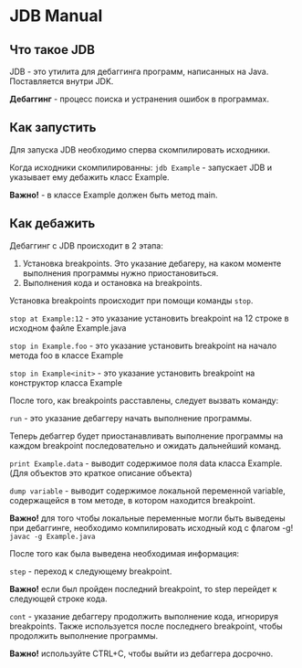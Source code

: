 # JDB Manual

## Что такое JDB

JDB - это утилита для дебаггинга программ, написанных на Java. Поставляется внутри JDK.

**Дебаггинг** - процесс поиска и устранения ошибок в программах.

## Как запустить

Для запуска JDB необходимо сперва скомпилировать исходники.

Когда исходники скомпилированны:
`jdb Example` - запускает JDB и указывает ему дебажить класс Example. 

**Важно!** - в классе Example должен быть метод main.

## Как дебажить

Дебаггинг с JDB происходит в 2 этапа:
1. Установка breakpoints. Это указание дебагеру, на каком моменте выполнения программы нужно приостановиться.
2. Выполнения кода и остановка на breakpoints.

Установка breakpoints происходит при помощи команды `stop`.

`stop at Example:12` - это указание установить breakpoint на 12 строке в исходном файле Example.java

`stop in Example.foo` - это указание установить breakpoint на начало метода foo в классе Example

`stop in Example<init>` - это указание установить breakpoint на конструктор класса Example

После того, как breakpoints расставлены, следует вызвать команду:

`run` - это указание дебаггеру начать выполнение программы.

Теперь дебаггер будет приостанавливать выполнение программы на каждом breakpoint последовательно и
ожидать дальнейший команд.

`print Example.data` - выводит содержимое поля data класса Example. (Для объектов это краткое описание объекта)

`dump variable` - выводит содержимое локальной переменной variable, содержащейся в том методе, в котором находится breakpoint.

**Важно!** для того чтобы локальные переменные могли быть выведены при дебаггинге, необходимо компилировать исходный код с флагом -g! `javac -g Example.java`

После того как была выведена необходимая информация:

`step` - переход к следующему breakpoint.

**Важно!** если был пройден последний breakpoint, то step перейдет к следующей строке кода.

`cont` - указание дебаггеру продолжить выполнение кода, игнорируя breakpoints. Также используется после последнего breakpoint, чтобы продолжить выполнение программы.

**Важно!** используйте CTRL+C, чтобы выйти из дебаггера досрочно.